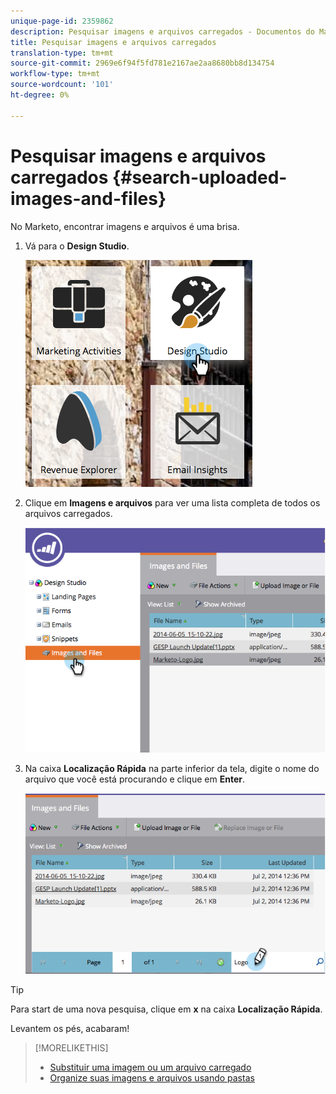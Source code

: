 ```yaml
---
unique-page-id: 2359862
description: Pesquisar imagens e arquivos carregados - Documentos do Marketo - Documentação do produto
title: Pesquisar imagens e arquivos carregados
translation-type: tm+mt
source-git-commit: 2969e6f94f5fd781e2167ae2aa8680bb8d134754
workflow-type: tm+mt
source-wordcount: '101'
ht-degree: 0%

---
```



# Pesquisar imagens e arquivos carregados {#search-uploaded-images-and-files}

No Marketo, encontrar imagens e arquivos é uma brisa.

1. Vá para o **Design Studio**.

   ![](assets/designstudio-1.png)

1. Clique em **Imagens e arquivos** para ver uma lista completa de todos os arquivos carregados.

   ![](assets/image2014-9-16-11-3a44-3a4.png)

1. Na caixa **Localização Rápida** na parte inferior da tela, digite o nome do arquivo que você está procurando e clique em **Enter**.

   ![](assets/image2014-9-16-11-3a46-3a32.png)

>[!TIP]
>
>Para start de uma nova pesquisa, clique em **x** na caixa **Localização Rápida**.

Levantem os pés, acabaram!

>[!MORELIKETHIS]
>
>* [Substituir uma imagem ou um arquivo carregado](/help/marketo/product-docs/demand-generation/images-and-files/replace-an-uploaded-image-or-file.md)
>* [Organize suas imagens e arquivos usando pastas](/help/marketo/product-docs/demand-generation/images-and-files/organize-your-images-and-files-using-folders.md)

